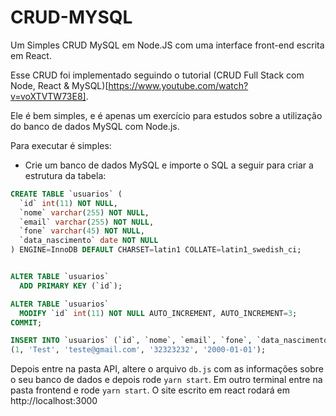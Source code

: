 # CRUD-MYSQL
Um Simples CRUD MySQL em Node.JS com uma interface front-end escrita em React.

Esse CRUD foi implementado seguindo o tutorial (CRUD Full Stack com Node, React & MySQL)[https://www.youtube.com/watch?v=voXTVTW73E8]. 

Ele é bem simples, e é apenas um exercício para estudos sobre a utilização do banco de dados MySQL com Node.js.

Para executar é simples:

* Crie um banco de dados MySQL e importe o SQL a seguir para criar a estrutura da tabela:

```sql
CREATE TABLE `usuarios` (
  `id` int(11) NOT NULL,
  `nome` varchar(255) NOT NULL,
  `email` varchar(255) NOT NULL,
  `fone` varchar(45) NOT NULL,
  `data_nascimento` date NOT NULL
) ENGINE=InnoDB DEFAULT CHARSET=latin1 COLLATE=latin1_swedish_ci;


ALTER TABLE `usuarios`
  ADD PRIMARY KEY (`id`);

ALTER TABLE `usuarios`
  MODIFY `id` int(11) NOT NULL AUTO_INCREMENT, AUTO_INCREMENT=3;
COMMIT;

INSERT INTO `usuarios` (`id`, `nome`, `email`, `fone`, `data_nascimento`) VALUES
(1, 'Test', 'teste@gmail.com', '32323232', '2000-01-01');
```


Depois entre na pasta API, altere o arquivo ```db.js``` com as informações sobre o seu banco de dados e depois rode ```yarn start```.
Em outro terminal entre na pasta frontend e rode ```yarn start```. O site escrito em react rodará em http://localhost:3000
